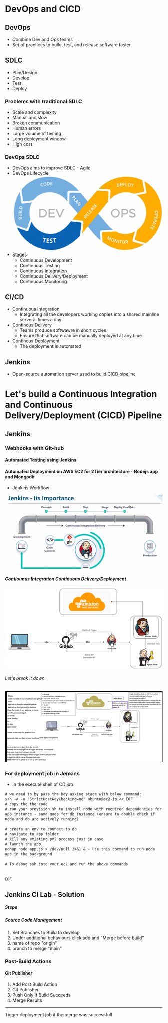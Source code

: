 # DevOps and CICD

## DevOps
- Combine Dev and Ops teams
- Set of practices to build, test, and release software faster

## SDLC
- Plan/Design
- Develop
- Test
- Deploy

### Problems with traditional SDLC
- Scale and complexity
- Manual and slow
- Broken communication
- Human errors
- Large volume of testing
- Long deployment window
- High cost

### DevOps SDLC
- DevOps aims to improve SDLC - Agile
- DevOps Lifecycle
![](images/devops-loop.png)
- Stages
  - Continuous Development
  - Continuous Testing
  - Continuous Integration
  - Continuous Delivery/Deployment
  - Continuous Monitoring

## CI/CD
- Continuous Integration
  - Integrating all the developers working copies into a shared mainline serveral times a day
- Continous Delivery
  - Teams produce softwawre in short cycles
  - Ensure that software can be manually deployed at any time
- Continous Deployment
  - The deployment is automated

## Jenkins
- Open-source automation server used to bulid CICD pipeline

# Let's build a Continuous Integration and Continuous Delivery/Deployment (CICD) Pipeline
## Jenkins
### Webhooks with Git-hub
#### Automated Testing using Jenkins
#### Automated Deployment on AWS EC2 for 2Tier architecture - Nodejs app and Mongodb  


- Jenkins Workflow
  
![](images/jenkins.png)

  ##### Contiounus Integration Continuous Delivery/Deployment 
![](images/CICD.png)

###### Let's break it down 
  ![](images/cicd_jenkins.png)

### For deployment job in Jenkins
- In the execute shell of CD job

```
# we need to by pass the key asking stage with below command:
ssh -A -o "StrictHostKeyChecking=no" ubuntu@ec2-ip << EOF	
# copy the the code
# run your provision.sh to install node with required dependencies for app instance - same goes for db instance (ensure to double check if node and db are actively running)

# create an env to connect to db
# navigate to app folder
# kill any existing pm2 process just in case
# launch the app
nohup node app.js > /dev/null 2>&1 & - use this command to run node app in the background

# To debug ssh into your ec2 and run the above commands
    

EOF
```
## Jenkins CI Lab - Solution

##### Steps

##### Source Code Management

1. Set Branches to Build to develop
2. Under additional behaviours click add and "Merge before build"
3. name of repo "origin"
4. branch to merge "main"

### Post-Build Actions

#### Git Publisher

1. Add Post Build Action
2. Git Publisher
3. Push Only if Build Succeeds
4. Merge Results

--- 
Tigger deployment job if the merge was successfull



